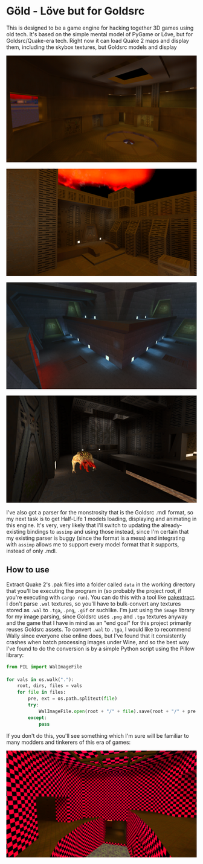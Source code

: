 # Göld - Löve but for Goldsrc

This is designed to be a game engine for hacking together 3D games using old tech. It's based on the
simple mental model of PyGame or Löve, but for Goldsrc/Quake-era tech. Right now it can load Quake 2
maps and display them, including the skybox textures, but Goldsrc
models and display 

![Screenshot 1](screenshots/01.png) 

![Screenshot 2](screenshots/02.png) 

![Screenshot 3](screenshots/03.png)

![Screenshot 4](screenshots/04.png)

I've also got a parser for the monstrosity that is the Goldsrc .mdl format, so my next task is to
get Half-Life 1 models loading, displaying and animating in this engine. It's very, very likely that
I'll switch to updating the already-existing bindings to `assimp` and using those instead, since I'm
certain that my existing parser is buggy (since the format is a mess) and integrating with `assimp`
allows me to support every model format that it supports, instead of only .mdl.

## How to use

Extract Quake 2's .pak files into a folder called `data` in the working directory that you'll be
executing the program in (so probably the project root, if you're executing with `cargo run`). You
can do this with a tool like [pakextract](https://github.com/yquake2/pakextract). I don't parse
`.wal` textures, so you'll have to bulk-convert any textures stored as `.wal` to `.tga`, `.png`,
`.gif` or suchlike. I'm just using the `image` library for my image parsing, since Goldsrc uses
`.png` and `.tga` textures anyway and the game that I have in mind as an "end goal" for this project
primarily reuses Goldsrc assets. To convert `.wal` to `.tga`, I would like to recommend Wally since
everyone else online does, but I've found that it consistently crashes when batch processing images
under Wine, and so the best way I've found to do the conversion is by a simple Python script using
the Pillow library:

```python
from PIL import WalImageFile

for vals in os.walk("."):
    root, dirs, files = vals
    for file in files:
        pre, ext = os.path.splitext(file)
        try:
            WalImageFile.open(root + "/" + file).save(root + "/" + pre + ".png")
        except:
            pass
```

If you don't do this, you'll see something which I'm sure will be familiar to many modders and
tinkerers of this era of games:

![Missing texture](screenshots/missing.png)
